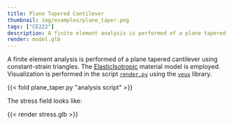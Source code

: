 ```yaml
---
title: Plane Tapered Cantilever
thumbnail: img/examples/plane_taper.png
tags: ["CE222"]
description: A finite element analysis is performed of a plane tapered cantilever using constant-strain triangles.
render: model.glb
---
```


A finite element analysis is performed of a plane tapered cantilever using constant-strain triangles. 
The [ElasticIsotropic](https://opensees.stairlab.io/user/manual/material/ndMaterials/ElasticIsotropic.html) material model is employed.
Visualization is performed in the script [`render.py`](render.py) using the [`veux`](https://pypi.org/project/veux) library.

{{< fold plane_taper.py "analysis script" >}}


The stress field looks like:

{{< render stress.glb >}}

